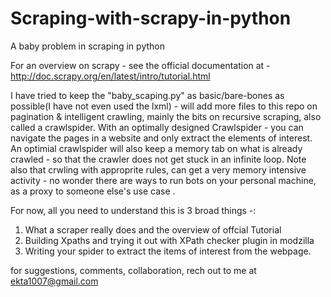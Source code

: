 Scraping-with-scrapy-in-python
==============================

A baby problem in scraping in python 

For an overview on scrapy - see the official documentation at -  http://doc.scrapy.org/en/latest/intro/tutorial.html

I have tried to keep the "baby_scaping.py" as basic/bare-bones as possible(I have not even used the lxml) - will add more files to this repo on pagination & intelligent crawling, mainly the bits on recursive scraping, also called a crawlspider.
With an optimally designed Crawlspider - you can navigate the pages in a website and only extract the elements of interest. An optimial crawlspider will also keep a memory tab on what is already crawled - so that the crawler does not get stuck in an infinite loop. 
Note also that crwling with approprite rules, can get a very memory intensive activity - no wonder there are ways to run bots on your personal machine, as a proxy to someone else's use case .



For now, all you need to understand this is 3 broad things -:
1. What a scraper really does and the overview of offcial Tutorial 
2. Building Xpaths and trying it out with XPath checker plugin in modzilla
3. Writing your spider to extract the items of interest from the webpage.


for suggestions, comments, collaboration, rech out to me at ekta1007@gmail.com 

